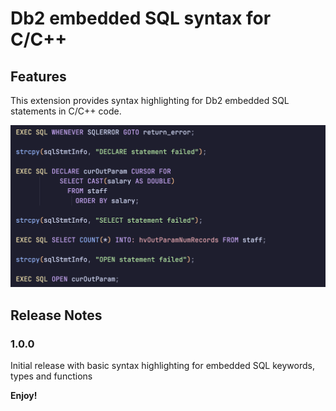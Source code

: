 # Db2 embedded SQL syntax for C/C++

## Features

This extension provides syntax highlighting for Db2 embedded SQL statements in C/C++ code.

![highlighting example](images/highlighting-1.png)

## Release Notes

### 1.0.0

Initial release with basic syntax highlighting for embedded SQL keywords, types and functions


**Enjoy!**
